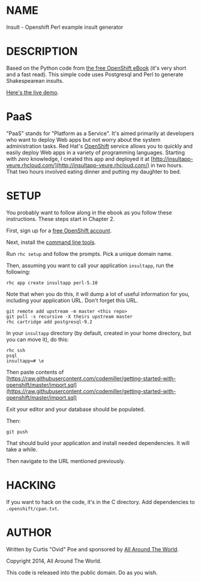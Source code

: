 # NAME

Insult - Openshift Perl example insult generator

# DESCRIPTION

Based on the Python code from [the free OpenShift eBook](https://www.openshift.com/promotions/ebook) (it's very short and a fast
read).  This simple code uses Postgresql and Perl to generate Shakespearean
insults.

[Here's the live demo](http://insultapp-veure.rhcloud.com/).

# PaaS

"PaaS" stands for "Platform as a Service". It's aimed primarily at developers
who want to deploy Web apps but not worry about the system administration
tasks. Red Hat's [OpenShift](https://www.openshift.com/) service allows you to
quickly and easily deploy Web apps in a variety of programming languages.
Starting with _zero_ knowledge, I created this app and deployed it at
[http://insultapp-veure.rhcloud.com/](http://insultapp-veure.rhcloud.com/) in two hours. That two hours involved
eating dinner and putting my daughter to bed.

# SETUP

You probably want to follow along in the ebook as you follow these
instructions. These steps start in Chapter 2.

First, sign up for a [free OpenShift account](https://openshift.redhat.com/app/account/new).

Next, install the [command line tools](https://www.openshift.com/get-started#cli).

Run `rhc setup` and follow the prompts. Pick a unique domain name.

Then, assuming you want to call your application `insultapp`, run the
following:

    rhc app create insultapp perl-5.10

Note that when you do this, it will dump a lot of useful information for you,
including your application URL. Don't forget this URL.

    git remote add upstream -m master <this repo>
    git pull -s recursive -X theirs upstream master
    rhc cartridge add postgresql-9.2

In your `insultapp` directory (by default, created in your home directory,
but you can move it), do this:

    rhc ssh
    psql
    insultapp=# \e

Then paste contents of
[https://raw.githubusercontent.com/codemiller/getting-started-with-openshift/master/import.sql](https://raw.githubusercontent.com/codemiller/getting-started-with-openshift/master/import.sql)

Exit your editor and your database should be populated.

Then:

    git push

That should build your application and install needed dependencies. It will
take a while.

Then navigate to the URL mentioned previously.

# HACKING

If you want to hack on the code, it's in the C<openshift> directory. Add
dependencies to `.openshift/cpan.txt`.

# AUTHOR

Written by Curtis "Ovid" Poe and sponsored by [All Around The
World](http://www.allaroundtheworld.fr/).

Copyright 2014, All Around The World.

This code is released into the public domain. Do as you wish.
